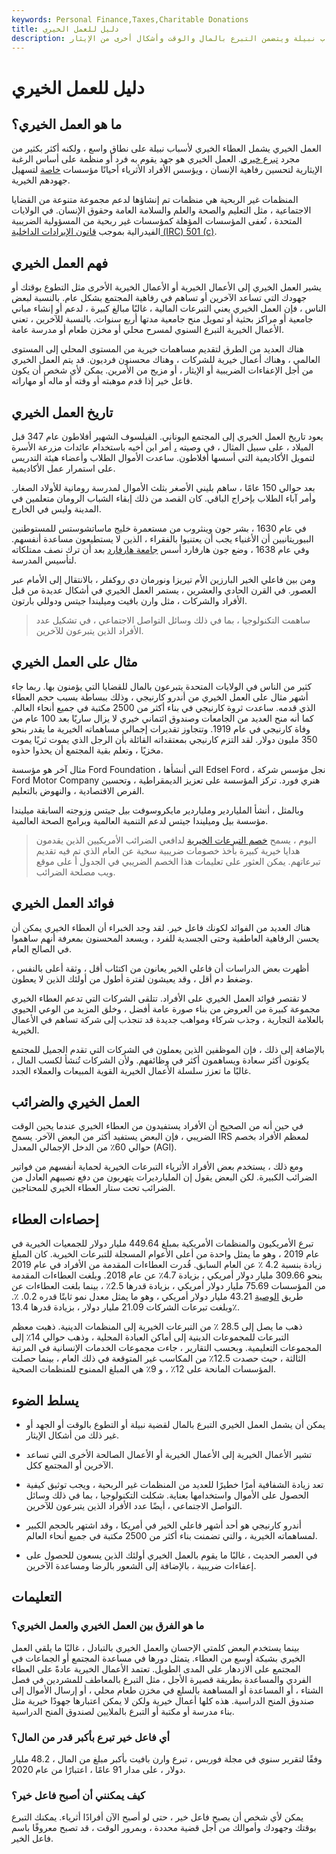 ```yaml
---
keywords: Personal Finance,Taxes,Charitable Donations
title: دليل للعمل الخيري
description: العمل الخيري هو تبرع خيري من قبل الأفراد والمنظمات لأسباب نبيلة ويتضمن التبرع بالمال والوقت وأشكال أخرى من الإيثار.
---
```


# دليل للعمل الخيري
## ما هو العمل الخيري؟

العمل الخيري يشمل العطاء الخيري لأسباب نبيلة على نطاق واسع ، ولكنه أكثر بكثير من مجرد [تبرع خيري](/charitabledonation). العمل الخيري هو جهد يقوم به فرد أو منظمة على أساس الرغبة الإيثارية لتحسين رفاهية الإنسان ، ويؤسس الأفراد الأثرياء أحيانًا مؤسسات [خاصة](/privatefoundation) لتسهيل جهودهم الخيرية.

المنظمات غير الربحية هي منظمات تم إنشاؤها لدعم مجموعة متنوعة من القضايا الاجتماعية ، مثل التعليم والصحة والعلم والسلامة العامة وحقوق الإنسان. في الولايات المتحدة ، تُعفى المؤسسات المؤهلة كمؤسسات غير ربحية من المسؤولية الضريبية الفيدرالية بموجب [قانون الإيرادات الداخلية (IRC) 501 (c)](/501c).

## فهم العمل الخيري

يشير العمل الخيري إلى الأعمال الخيرية أو الأعمال الخيرية الأخرى مثل التطوع بوقتك أو جهودك التي تساعد الآخرين أو تساهم في رفاهية المجتمع بشكل عام. بالنسبة لبعض الناس ، فإن العمل الخيري يعني التبرعات المالية ، غالبًا مبالغ كبيرة ، لدعم أو إنشاء مباني جامعية أو مراكز بحثية أو تمويل منح جامعية مدتها أربع سنوات. بالنسبة للآخرين ، تعني الأعمال الخيرية التبرع السنوي لمسرح محلي أو مخزن طعام أو مدرسة عامة.

هناك العديد من الطرق لتقديم مساهمات خيرية من المستوى المحلي إلى المستوى العالمي ، وهناك أعمال خيرية للشركات ، وهناك محسنون فرديون. قد يتم العمل الخيري من أجل الإعفاءات الضريبية أو الإيثار ، أو مزيج من الأمرين. يمكن لأي شخص أن يكون فاعل خير إذا قدم موهبته أو وقته أو ماله أو مهاراته.

## تاريخ العمل الخيري

يعود تاريخ العمل الخيري إلى المجتمع اليوناني. الفيلسوف الشهير أفلاطون عام 347 قبل الميلاد ، على سبيل المثال ، في وصيته [،](/last-will-and-testament) أمر ابن أخيه باستخدام عائدات مزرعة الأسرة لتمويل الأكاديمية التي أسسها أفلاطون. ساعدت الأموال الطلاب وأعضاء هيئة التدريس على استمرار عمل الأكاديمية.

بعد حوالي 150 عامًا ، ساهم بليني الأصغر بثلث الأموال لمدرسة رومانية للأولاد الصغار. وأمر آباء الطلاب بإخراج الباقي. كان القصد من ذلك إبقاء الشباب الرومان متعلمين في المدينة وليس في الخارج.

في عام 1630 ، بشر جون وينثروب من مستعمرة خليج ماساتشوستس للمستوطنين البيوريتانيين أن الأغنياء يجب أن يعتنيوا بالفقراء ، الذين لا يستطيعون مساعدة أنفسهم. وفي عام 1638 ، وضع جون هارفارد أسس [جامعة هارفارد](/harvard-business) بعد أن ترك نصف ممتلكاته لتأسيس المدرسة.

ومن بين فاعلي الخير البارزين الأم تيريزا ونورمان دي روكفلر ، بالانتقال إلى الأمام عبر العصور. في القرن الحادي والعشرين ، يستمر العمل الخيري في أشكال عديدة من قبل الأفراد والشركات ، مثل وارن بافيت وميليندا جيتس ودوللي بارتون.

> ساهمت التكنولوجيا ، بما في ذلك وسائل التواصل الاجتماعي ، في تشكيل عدد الأفراد الذين يتبرعون للآخرين.

>

## مثال على العمل الخيري

كثير من الناس في الولايات المتحدة يتبرعون بالمال للقضايا التي يؤمنون بها. ربما جاء أشهر مثال على العمل الخيري من أندرو كارنيجي ، وذلك ببساطة بسبب حجم العطاء الذي قدمه. ساعدت ثروة كارنيجي في بناء أكثر من 2500 مكتبة في جميع أنحاء العالم. كما أنه منح العديد من الجامعات وصندوق ائتماني خيري لا يزال ساريًا بعد 100 عام من وفاة كارنيجي في عام 1919. وتتجاوز تقديرات إجمالي مساهماته الخيرية ما يقدر بنحو 350 مليون دولار. لقد التزم كارنيجي بمعتقداته القائلة بأن الرجل الذي يموت ثريًا يموت مخزيًا ، وتعلم بقية المجتمع أن يحذوا حذوه.

مثال آخر هو مؤسسة Ford Foundation ، التي أنشأها Edsel Ford ، نجل مؤسس شركة Ford Motor Company هنري فورد. تركز المؤسسة على تعزيز الديمقراطية ، وتحسين الفرص الاقتصادية ، والنهوض بالتعليم.

وبالمثل ، أنشأ الملياردير وملياردير مايكروسوفت [بيل](/mogul) جيتس وزوجته السابقة ميليندا مؤسسة بيل وميليندا جيتس لدعم التنمية العالمية وبرامج الصحة العالمية.

> اليوم ، يسمح [خصم التبرعات الخيرية](/charitable-contributions-deduction) لدافعي الضرائب الأمريكيين الذين يقدمون هدايا خيرية كبيرة بأخذ خصومات ضريبية سخية عن العام الذي تم فيه تقديم تبرعاتهم. يمكن العثور على تعليمات هذا الخصم الضريبي في الجدول أ على موقع ويب مصلحة الضرائب.

>

## فوائد العمل الخيري

هناك العديد من الفوائد لكونك فاعل خير. لقد وجد الخبراء أن العطاء الخيري يمكن أن يحسن الرفاهية العاطفية وحتى الجسدية للفرد ، ويسعد المحسنون بمعرفة أنهم ساهموا في الصالح العام.

أظهرت بعض الدراسات أن فاعلي الخير يعانون من اكتئاب أقل ، وثقة أعلى بالنفس ، وضغط دم أقل ، وقد يعيشون لفترة أطول من أولئك الذين لا يعطون.

لا تقتصر فوائد العمل الخيري على الأفراد. تتلقى الشركات التي تدعم العطاء الخيري مجموعة كبيرة من العروض من بناء صورة عامة أفضل ، وخلق المزيد من الوعي الحيوي بالعلامة التجارية ، وجذب شركاء ومواهب جديدة قد تنجذب إلى شركة تساهم في الأعمال الخيرية.

بالإضافة إلى ذلك ، فإن الموظفين الذين يعملون في الشركات التي تقدم الجميل للمجتمع يكونون أكثر سعادة ويساهمون أكثر في وظائفهم. ولأن الشركات تُنشأ لكسب المال ، غالبًا ما تعزز سلسلة الأعمال الخيرية القوية المبيعات والعملاء الجدد.

## العمل الخيري والضرائب

في حين أنه من الصحيح أن الأفراد يستفيدون من العطاء الخيري عندما يحين الوقت الضريبي ، فإن البعض يستفيد أكثر من البعض الآخر. يسمح IRS لمعظم الأفراد بخصم حوالي 60٪ من الدخل الإجمالي المعدل (AGI).

ومع ذلك ، يستخدم بعض الأفراد الأثرياء التبرعات الخيرية لحماية أنفسهم من فواتير الضرائب الكبيرة. لكن البعض يقول إن المليارديرات يتهربون من دفع نصيبهم العادل من الضرائب تحت ستار العطاء الخيري للمحتاجين.

## إحصاءات العطاء

تبرع الأمريكيون والمنظمات الأمريكية بمبلغ 449.64 مليار دولار للجمعيات الخيرية في عام 2019 ، وهو ما يمثل واحدة من أعلى الأعوام المسجلة للتبرعات الخيرية. كان المبلغ زيادة بنسبة 4.2 ٪ عن العام السابق. قُدرت العطاءات المقدمة من الأفراد في عام 2019 بنحو 309.66 مليار دولار أمريكي ، بزيادة 4.7٪ عن عام 2018. وبلغت العطاءات المقدمة من المؤسسات 75.69 مليار دولار أمريكي ، بزيادة قدرها 2.5٪ ، بينما بلغت العطاءات عن طريق [الوصية](/bequest) 43.21 مليار دولار أمريكي ، وهو ما يمثل معدل نمو ثابتًا قدره 0.2. ٪. وبلغت تبرعات الشركات 21.09 مليار دولار ، بزيادة قدرها 13.4٪.

ذهب ما يصل إلى 28.5 ٪ من التبرعات الخيرية إلى المنظمات الدينية. ذهبت معظم التبرعات للمجموعات الدينية إلى أماكن العبادة المحلية ، وذهب حوالي 14٪ إلى المجموعات التعليمية. وبحسب التقارير ، جاءت مجموعات الخدمات الإنسانية في المرتبة الثالثة ، حيث حصدت 12.5٪ من المكاسب غير المتوقعة في ذلك العام ، بينما حصلت المؤسسات المانحة على 12٪ ، و 9٪ هي المبلغ الممنوح للمنظمات الصحية.

## يسلط الضوء

- يمكن أن يشمل العمل الخيري التبرع بالمال لقضية نبيلة أو التطوع بالوقت أو الجهد أو غير ذلك من أشكال الإيثار.

- تشير الأعمال الخيرية إلى الأعمال الخيرية أو الأعمال الصالحة الأخرى التي تساعد الآخرين أو المجتمع ككل.

- تعد زيادة الشفافية أمرًا خطيرًا للعديد من المنظمات غير الربحية ، ويجب توثيق كيفية الحصول على الأموال واستخدامها بعناية. شكلت التكنولوجيا ، بما في ذلك وسائل التواصل الاجتماعي ، أيضًا عدد الأفراد الذين يتبرعون للآخرين.

- أندرو كارنيجي هو أحد أشهر فاعلي الخير في أمريكا ، وقد اشتهر بالحجم الكبير لمساهماته الخيرية ، والتي تضمنت بناء أكثر من 2500 مكتبة في جميع أنحاء العالم.

- في العصر الحديث ، غالبًا ما يقوم بالعمل الخيري أولئك الذين يسعون للحصول على إعفاءات ضريبية ، بالإضافة إلى الشعور بالرضا ومساعدة الآخرين.

## التعليمات

### ما هو الفرق بين العمل الخيري والعمل الخيري؟

بينما يستخدم البعض كلمتي الإحسان والعمل الخيري بالتبادل ، غالبًا ما يلقي العمل الخيري بشبكة أوسع من العطاء. يتمثل دورها في مساعدة المجتمع أو الجماعات في المجتمع على الازدهار على المدى الطويل. تعتمد الأعمال الخيرية عادةً على العطاء الفردي والمساعدة بطريقة قصيرة الأجل ، مثل التبرع بالمعاطف للمشردين في فصل الشتاء ، أو المساعدة أو المساهمة بالسلع في مخزن طعام محلي ، أو إرسال الأموال إلى صندوق المنح الدراسية. هذه كلها أعمال خيرية ولكن لا يمكن اعتبارها جهودًا خيرية مثل بناء مدرسة أو مكتبة أو التبرع بالملايين لصندوق المنح الدراسية.

### أي فاعل خير تبرع بأكبر قدر من المال؟

وفقًا لتقرير سنوي في مجلة فوربس ، تبرع وارن بافيت بأكبر مبلغ من المال ، 48.2 مليار دولار ، على مدار 91 عامًا ، اعتبارًا من عام 2020.

### كيف يمكنني أن أصبح فاعل خير؟

يمكن لأي شخص أن يصبح فاعل خير ، حتى لو أصبح الآن أفرادًا أثرياء. يمكنك التبرع بوقتك وجهودك وأموالك من أجل قضية محددة ، وبمرور الوقت ، قد تصبح معروفًا باسم فاعل الخير.

